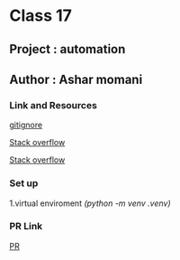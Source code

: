 # Class 17 

## Project : automation 

## Author : Ashar momani 

### Link and Resources 

[gitignore](https://www.toptal.com/developers/gitignore)

[Stack overflow](https://stackoverflow.com/questions/11783875/importerror-no-module-named-bs4-beautifulsoup)

[Stack overflow](https://stackoverflow.com/questions/17309288/importerror-no-module-named-requests)


### Set up 
1.virtual enviroment _*(python -m venv .venv)*_

### PR Link
[PR](https://github.com/Ashar121299/automation/pull/1)
